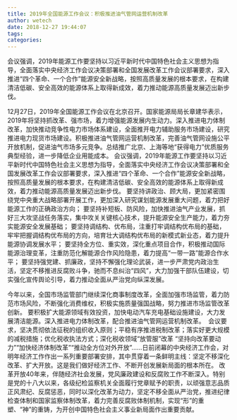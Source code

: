 ```yaml
---
title: ​2019年全国能源工作会议：积极推进油气管网运营机制改革
author: wetech
date: 2018-12-27 19:44:07
tags: 
categories: 
---
```

会议强调，2019年能源工作要坚持以习近平新时代中国特色社会主义思想为指导，全面落实中央经济工作会议决策部署和全国发展改革工作会议部署要求，深入推进“四个革命、一个合作”能源安全新战略，按照高质量发展的根本要求，在构建清洁低碳、安全高效的能源体系上取得新成效，着力推动能源高质量发展迈出新步伐。
<!-- more -->
12月27日，2019年全国能源工作会议在北京召开。国家能源局局长章建华表示，2019年将坚持抓改革、强市场，着力增强能源发展内生动力。深入推进电力体制改革，加快推动竞争性电力市场体系建设，全面推开电力辅助服务市场建设，研究推进电力现货市场建设。积极推进油气管网运营机制改革，完善油气管网设施公平开放机制，促进油气市场多元竞争。总结推广北京、上海等地“获得电力”优质服务典型经验，进一步降低企业用能成本。
会议强调，2019年能源工作要坚持以习近平新时代中国特色社会主义思想为指导，全面落实中央经济工作会议决策部署和全国发展改革工作会议部署要求，深入推进“四个革命、一个合作”能源安全新战略，按照高质量发展的根本要求，在构建清洁低碳、安全高效的能源体系上取得新成效，着力推动能源高质量发展迈出新步伐。
要坚持讲政治、顾大局，更加紧密围绕党中央重大战略部署开展工作，更加深入研究谋划能源发展重大问题，着力把好能源工作的正确政治方向；
要坚持补短板、防风险，加快推进油气产业发展，抓好三大攻坚战任务落实，集中攻关关键核心技术，提升能源安全生产能力，着力夯实能源安全发展基础；
要坚持调结构、优布局，注重打牢调结构优布局的基础，牢牢把握调结构优布局的方向，培育壮大调结构优布局的新模式新业态，着力提升能源协调发展水平；
要坚持全方位、重实效，深化重点项目合作，积极推动国际能源治理变革，注重防范化解能源合作风险隐患，着力提高“一带一路”能源合作水平；
要坚持强党建、抓廉政，坚持不懈强化理论武装，进一步严肃党内政治生活，坚定不移推进反腐败斗争，驰而不息纠治“四风”，大力加强干部队伍建设，切实强化宣传舆论引导，着力推动全面从严治党向纵深发展。
 
 
今年以来，全国市场监管部门继续深化商事制度改革，全面加强市场监管，着力防范市场风险，不断强化消费维权，积极实施质量强国战略，努力推进市场监管改革创新。
要积极扩大能源领域有效投资，加快电动汽车充电基础设施建设，大力发展清洁能源。深入推进电力体制改革，配合推进油气管网运营机制改革。 
会议要求，坚决贯彻依法征税的组织收入原则；平稳有序推进税制改革；落实好更大规模的减税措施；优化税收执法方式；深化税收领域“放管服”改革
“坚持向改革要动力”“加快经济体制改革”“推动全方位对外开放”……日前闭幕的中央经济工作会，对明年经济工作作出一系列重要部署安排，其中贯穿着一条鲜明主线：坚定不移深化改革、扩大开放。这是我们做好经济工作、不断开创发展新局面的根本所在。
改革开放40年来，伴随经济社会发展，党风廉政建设和反腐败工作不断深入。特别是党的十八大以来，各级纪检监察机关全面履行党章赋予的职责，以顽强意志品质正风肃纪、反腐惩恶，同时以深化改革为动力，坚定不移全面从严治党，推进纪律检查体制和国家监察体制改革，着力完善反腐败体制机制，实现“形”的重塑、“神”的重铸，为开创中国特色社会主义事业新局面作出重要贡献。
